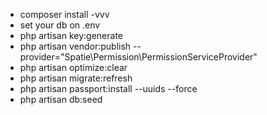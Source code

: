 <ul>
<li>composer install -vvv</li>
<li>set your db on .env</li>
<li>php artisan key:generate</li>
<li>php artisan vendor:publish --provider="Spatie\Permission\PermissionServiceProvider"</li>
<li>php artisan optimize:clear</li>
<li>php artisan migrate:refresh</li>
<li>php artisan passport:install --uuids --force</li>
<li>php artisan db:seed</li>
</ul>
